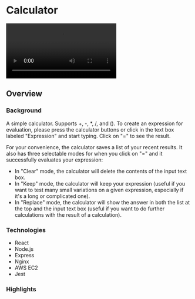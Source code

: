 # Calculator

![Calculator in action](/readme_assets/calculator_video.mp4)

## Overview

### Background
A simple calculator. Supports +, -, *, /, and (). To create an expression for evaluation, please press the calculator buttons or click in the text box labeled "Expression" and start typing. Click on "=" to see the result.

For your convenience, the calculator saves a list of your recent results. It also has three selectable modes for when you click on "=" and it successfully evaluates your expression:
* In "Clear" mode, the calculator will delete the contents of the input text box.
* In "Keep" mode, the calculator will keep your expression (useful if you want to test many small variations on a given expression, especially if it's a long or complicated one).
* In "Replace" mode, the calculator will show the answer in both the list at the top and the input text box (useful if you want to do further calculations with the result of a calculation).

### Technologies

* React
* Node.js
* Express
* Nginx
* AWS EC2
* Jest

### Highlights

